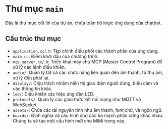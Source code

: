 # Thư mục `main`

Đây là thư mục cốt lõi của dự án, chứa toàn bộ logic ứng dụng của chatbot.

## Cấu trúc thư mục

- `application.cc`/`.h`: Tệp chính điều phối các thành phần của ứng dụng.
- `main.cc`: Điểm khởi đầu của chương trình.
- `mcp_server.cc`/`.h`: Triển khai máy chủ MCP (Master Control Program) để xử lý các lệnh điều khiển.
- `audio/`: Quản lý tất cả các chức năng liên quan đến âm thanh, từ thu âm, xử lý đến phát lại.
- `display/`: Chịu trách nhiệm hiển thị giao diện người dùng, biểu cảm và các thông tin khác.
- `led/`: Điều khiển các hiệu ứng đèn LED.
- `protocols/`: Quản lý các giao thức kết nối mạng như MQTT và WebSocket.
- `assets/`: Chứa các tài nguyên tĩnh như âm thanh, font chữ, và ngôn ngữ.
- `boards/`: Định nghĩa và cấu hình cho các bo mạch phần cứng khác nhau. Chúng ta sẽ tạo một cấu hình mới cho MiMi trong này.
